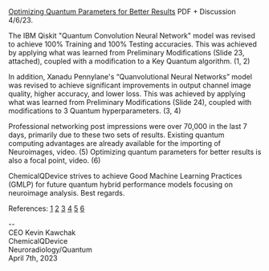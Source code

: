 [Optimizing Quantum Parameters for Better Results](https://www.chemicalqdevice.com/optimizing-quantum-parameters-for-better-results) PDF + Discussion 4/6/23.

The IBM Qiskit "Quantum Convolution Neural Network" model was revised to achieve 100% Training and 100% Testing accuracies. This was achieved by applying what was learned from Preliminary Modifications (Slide 23, attached), coupled with a modification to a Key Quantum algorithm. (1, 2)

In addition, Xanadu Pennylane's “Quanvolutional Neural Networks” model was revised to achieve significant improvements in output channel image quality, higher accuracy, and lower loss. This was achieved by applying what was learned from Preliminary Modifications (Slide 24), coupled with modifications to 3 Quantum hyperparameters. (3, 4)

Professional networking post impressions were over 70,000 in the last 7 days, primarily due to these two sets of results. Existing quantum computing advantages are already available for the importing of Neuroimages, video. (5) Optimizing quantum parameters for better results is also a focal point, video. (6) 

ChemicalQDevice strives to achieve Good Machine Learning Practices (GMLP) for future quantum hybrid performance models focusing on neuroimage analysis. Best regards.

References:
[1](https://qiskit-community.github.io/qiskit-machine-learning/tutorials/11_quantum_convolutional_neural_networks.html#)
[2](https://www.linkedin.com/posts/kevin-kawchak-38b52a4a_training-testing-accuracy-activity-7048429451012952064-mfzV/)
[3](https://pennylane.ai/qml/demos/tutorial_quanvolution/)
[4](https://www.linkedin.com/posts/kevin-kawchak-38b52a4a_pennylane-xanadu-qiskit-activity-7049258813123686400-sfdN/)
[5](https://www.youtube.com/watch?v=VRjFyVt-YzA)
[6](https://www.youtube.com/watch?v=Cwh0kxwhaoY)

-- <br>
CEO Kevin Kawchak <br>
ChemicalQDevice <br>
Neuroradiology/Quantum <br>
April 7th, 2023 <br>
